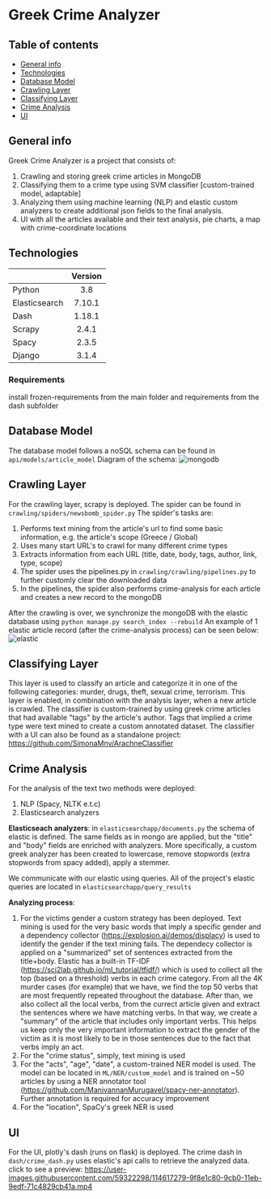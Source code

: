 # Greek Crime Analyzer

## Table of contents

* [General info](#general-info)
* [Technologies](#technologies)
* [Database Model](#database-model)
* [Crawling Layer](#crawling-layer)
* [Classifying Layer](#classifying-layer)
* [Crime Analysis](#crime-analysis)
* [UI](#ui)

## General info

Greek Crime Analyzer is a project that consists of:
1. Crawling and storing greek crime articles in MongoDB
2. Classifying them to a crime type using SVM classifier [custom-trained model, adaptable]
3. Analyzing them using machine learning (NLP) and elastic custom analyzers to create additional json fields to the final analysis.
4. UI with all the articles available and their text analysis, pie charts, a map with crime-coordinate locations

## Technologies

| |Version|
| ------------- |:-------------:|
| Python         |3.8  |
| Elasticsearch | 7.10.1|
| Dash | 1.18.1|
| Scrapy| 2.4.1|
| Spacy |2.3.5 |
| Django| 3.1.4|

### Requirements

install frozen-requirements from the main folder and requirements from the dash subfolder

## Database Model
The database model follows a noSQL schema can be found in ```api/models/article_model``` 
Diagram of the schema:
![mongodb](https://user-images.githubusercontent.com/59322298/114606705-46b88700-9ca4-11eb-9c64-557481f09c4e.PNG)

## Crawling Layer

For the crawling layer, scrapy is deployed. The spider can be found in ```crawling/spiders/newsbomb_spider.py```
The spider's tasks are:
1. Performs text mining from the article's url to find some basic information, e.g. the article's scope (Greece / Global)
2. Uses many start URL's to crawl for many different crime types
3. Extracts information from each URL (title, date, body, tags, author, link, type, scope)
4. The spider uses the pipelines.py in ```crawling/crawling/pipelines.py``` to further customly clear the downloaded data
5. In the pipelines, the spider also performs crime-analysis for each article and creates a new record to the mongoDB

After the crawling is over, we synchronize the mongoDB with the elastic database using ```python manage.py search_index --rebuild```
An example of 1 elastic article record (after the crime-analysis process) can be seen below:
![elastic](https://user-images.githubusercontent.com/59322298/114608742-ac0d7780-9ca6-11eb-83b4-65445da93177.PNG)

## Classifying Layer

This layer is used to classify an article and categorize it in one of the following categories: murder, drugs, theft, sexual crime, terrorism. This layer is enabled, in combination with the analysis layer, when a new article is crawled.
The classifier is custom-trained by using greek crime articles that had available "tags" by the article's author. Tags that implied a crime type were text mined to create a custom annotated dataset. The classifier with a UI can also be found as a standalone project: https://github.com/SimonaMnv/ArachneClassifier

## Crime Analysis

For the analysis of the text two methods were deployed:
1. NLP (Spacy, NLTK e.t.c)
2. Elasticsearch analyzers 

**Elasticseach analyzers**:
in ```elasticsearchapp/documents.py``` the schema of elastic is defined. The same fields as in mongo are applied, but the "title" and "body" fields are enriched with analyzers. More specifically, a custom greek analyzer has been created to lowercase, remove stopwords (extra stopwords from spacy added), apply a stemmer.

We communicate with our elastic using queries. All of the project's elastic queries are located in ```elasticsearchapp/query_results```

**Analyzing process**:
1. For the victims gender a custom strategy has been deployed. Text mining is used for the very basic words that imply a specific gender and a dependency collector (https://explosion.ai/demos/displacy) is used to identify the gender if the text mining fails. The dependecy collector is applied on a "summarized" set of sentences extracted from the title+body. 
Elastic has a built-in TF-IDF (https://sci2lab.github.io/ml_tutorial/tfidf/) which is used to collect all the top (based on a threshold) verbs in each crime category. From all the 4K murder cases (for example) that we have, we find the top 50 verbs that are most frequently repeated throughout the database. After than, we also collect all the local verbs, from the currect article given and extract the sentences where we have matching verbs. In that way, we create a "summary" of the article that includes only important verbs. This helps us keep only the very important information to extract the gender of the victim as it is most likely to be in those sentences due to the fact that verbs imply an act.
2. For the "crime status", simply, text mining is used
3. For the "acts", "age", "date", a custom-trained NER model is used. The model can be located in ```ML/NER/custom_model``` and is trained on ~50 articles by using a NER annotator tool (https://github.com/ManivannanMurugavel/spacy-ner-annotator). Further annotation is required for accuracy improvement
4. For the "location", SpaCy's greek NER is used

## UI

For the UI, plotly's dash (runs on flask) is deployed. The crime dash in ```dash/crime_dash.py``` uses elastic's api calls to retrieve the analyzed data. 
click to see a preview: https://user-images.githubusercontent.com/59322298/114617279-9f8e1c80-9cb0-11eb-9edf-71c4829cb41a.mp4

